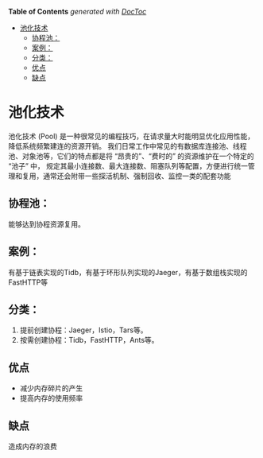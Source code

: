 <!-- START doctoc generated TOC please keep comment here to allow auto update -->
<!-- DON'T EDIT THIS SECTION, INSTEAD RE-RUN doctoc TO UPDATE -->
**Table of Contents**  *generated with [DocToc](https://github.com/thlorenz/doctoc)*

- [池化技术](#%E6%B1%A0%E5%8C%96%E6%8A%80%E6%9C%AF)
  - [协程池：](#%E5%8D%8F%E7%A8%8B%E6%B1%A0)
  - [案例：](#%E6%A1%88%E4%BE%8B)
  - [分类：](#%E5%88%86%E7%B1%BB)
  - [优点](#%E4%BC%98%E7%82%B9)
  - [缺点](#%E7%BC%BA%E7%82%B9)

<!-- END doctoc generated TOC please keep comment here to allow auto update -->

# 池化技术
    
池化技术 (Pool) 是一种很常见的编程技巧，在请求量大时能明显优化应用性能，降低系统频繁建连的资源开销。
我们日常工作中常见的有数据库连接池、线程池、对象池等，它们的特点都是将 “昂贵的”、“费时的” 的资源维护在一个特定的 “池子” 中，
规定其最小连接数、最大连接数、阻塞队列等配置，方便进行统一管理和复用，通常还会附带一些探活机制、强制回收、监控一类的配套功能

## 协程池：
能够达到协程资源复用。

## 案例：
有基于链表实现的Tidb，有基于环形队列实现的Jaeger，有基于数组栈实现的FastHTTP等
## 分类：
1. 提前创建协程：Jaeger，Istio，Tars等。
2. 按需创建协程：Tidb，FastHTTP，Ants等。

## 优点
- 减少内存碎片的产生
- 提高内存的使用频率
## 缺点
造成内存的浪费